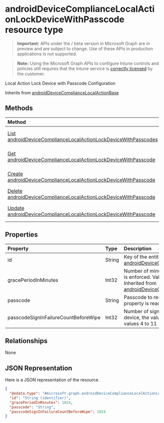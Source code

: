 ﻿# androidDeviceComplianceLocalActionLockDeviceWithPasscode resource type

> **Important:** APIs under the / beta version in Microsoft Graph are in preview and are subject to change. Use of these APIs in production applications is not supported.

> **Note:** Using the Microsoft Graph APIs to configure Intune controls and policies still requires that the Intune service is [correctly licensed](https://go.microsoft.com/fwlink/?linkid=839381) by the customer.

Local Action Lock Device with Passcode Configuration

Inherits from [androidDeviceComplianceLocalActionBase](../resources/intune_deviceconfig_androiddevicecompliancelocalactionbase.md)

## Methods
|Method|Return Type|Description|
|:---|:---|:---|
|[List androidDeviceComplianceLocalActionLockDeviceWithPasscodes](../api/intune_deviceconfig_androiddevicecompliancelocalactionlockdevicewithpasscode_list.md)|[androidDeviceComplianceLocalActionLockDeviceWithPasscode](../resources/intune_deviceconfig_androiddevicecompliancelocalactionlockdevicewithpasscode.md) collection|List properties and relationships of the [androidDeviceComplianceLocalActionLockDeviceWithPasscode](../resources/intune_deviceconfig_androiddevicecompliancelocalactionlockdevicewithpasscode.md) objects.|
|[Get androidDeviceComplianceLocalActionLockDeviceWithPasscode](../api/intune_deviceconfig_androiddevicecompliancelocalactionlockdevicewithpasscode_get.md)|[androidDeviceComplianceLocalActionLockDeviceWithPasscode](../resources/intune_deviceconfig_androiddevicecompliancelocalactionlockdevicewithpasscode.md)|Read properties and relationships of the [androidDeviceComplianceLocalActionLockDeviceWithPasscode](../resources/intune_deviceconfig_androiddevicecompliancelocalactionlockdevicewithpasscode.md) object.|
|[Create androidDeviceComplianceLocalActionLockDeviceWithPasscode](../api/intune_deviceconfig_androiddevicecompliancelocalactionlockdevicewithpasscode_create.md)|[androidDeviceComplianceLocalActionLockDeviceWithPasscode](../resources/intune_deviceconfig_androiddevicecompliancelocalactionlockdevicewithpasscode.md)|Create a new [androidDeviceComplianceLocalActionLockDeviceWithPasscode](../resources/intune_deviceconfig_androiddevicecompliancelocalactionlockdevicewithpasscode.md) object.|
|[Delete androidDeviceComplianceLocalActionLockDeviceWithPasscode](../api/intune_deviceconfig_androiddevicecompliancelocalactionlockdevicewithpasscode_delete.md)|None|Deletes a [androidDeviceComplianceLocalActionLockDeviceWithPasscode](../resources/intune_deviceconfig_androiddevicecompliancelocalactionlockdevicewithpasscode.md).|
|[Update androidDeviceComplianceLocalActionLockDeviceWithPasscode](../api/intune_deviceconfig_androiddevicecompliancelocalactionlockdevicewithpasscode_update.md)|[androidDeviceComplianceLocalActionLockDeviceWithPasscode](../resources/intune_deviceconfig_androiddevicecompliancelocalactionlockdevicewithpasscode.md)|Update the properties of a [androidDeviceComplianceLocalActionLockDeviceWithPasscode](../resources/intune_deviceconfig_androiddevicecompliancelocalactionlockdevicewithpasscode.md) object.|

## Properties
|Property|Type|Description|
|:---|:---|:---|
|id|String|Key of the entity. Inherited from [androidDeviceComplianceLocalActionBase](../resources/intune_deviceconfig_androiddevicecompliancelocalactionbase.md)|
|gracePeriodInMinutes|Int32|Number of minutes to wait till a local action is enforced. Valid values 0 to 2147483647 Inherited from [androidDeviceComplianceLocalActionBase](../resources/intune_deviceconfig_androiddevicecompliancelocalactionbase.md)|
|passcode|String|Passcode to reset to Android device. This property is read-only.|
|passcodeSignInFailureCountBeforeWipe|Int32|Number of sign in failures before wiping device, the value can be 4-11. Valid values 4 to 11|

## Relationships
None
## JSON Representation
Here is a JSON representation of the resource.
<!-- {
  "blockType": "resource",
  "keyProperty": "id",
  "@odata.type": "microsoft.graph.androidDeviceComplianceLocalActionLockDeviceWithPasscode"
}
-->
``` json
{
  "@odata.type": "#microsoft.graph.androidDeviceComplianceLocalActionLockDeviceWithPasscode",
  "id": "String (identifier)",
  "gracePeriodInMinutes": 1024,
  "passcode": "String",
  "passcodeSignInFailureCountBeforeWipe": 1024
}
```



